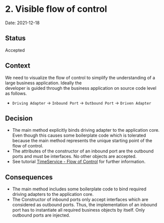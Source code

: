 # 2. Visible flow of control

Date: 2021-12-18

## Status

Accepted

## Context


We need to visualize the flow of control to simplify the understanding of a large business application. Ideally the  
developer is guided through the business application on source code level as follows.  

*   `Driving Adapter` &rarr; `Inbound Port` &rarr; `Outbound Port` &rarr; `Driven Adapter`

## Decision

* The main method explicitly binds driving adapter to the application core. Even though this causes some boilerplate code
  which is tolerated because the main method represents the unique starting point of the flow of control.
* The attributes of the constructor of an inbound port are the outbound ports and must be interfaces. No other objects are
  accepted.   
* See tutorial [TimeService - Flow of Control](../../tutorials/TimeService/README-FlowOfControl.md) for further information. 

## Consequences

* The main method includes some boilerplate code to bind required driving adapters to the application core.
* The Constructor of inbound ports only accept interfaces which are considered as outbound ports. Thus, the 
  implementation of an inbound port has to instantiate all required business objects by itself. Only outbound ports 
  are injected. 